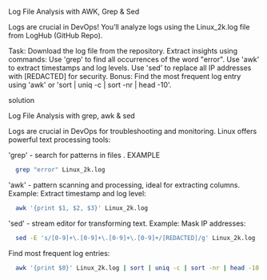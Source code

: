 Log File Analysis with AWK, Grep & Sed

Logs are crucial in DevOps! You’ll analyze logs using the Linux_2k.log file from LogHub (GitHub Repo).

Task:
Download the log file from the repository.
Extract insights using commands:
Use 'grep' to find all occurrences of the word "error".
Use 'awk' to extract timestamps and log levels.
Use 'sed' to replace all IP addresses with [REDACTED] for security.
Bonus: Find the most frequent log entry using 'awk' or 'sort | uniq -c | sort -nr | head -10'.

solution 


Log File Analysis with grep, awk & sed

Logs are crucial in DevOps for troubleshooting and monitoring. Linux offers powerful text processing tools:

'grep' - search for patterns in files . EXAMPLE

```bash
  grep "error" Linux_2k.log
```
'awk' - pattern scanning and processing, ideal for extracting columns. Example: Extract timestamp and log level:

```bash
  awk '{print $1, $2, $3}' Linux_2k.log
```

'sed' - stream editor for transforming text. Example: Mask IP addresses:

```bash
  sed -E 's/[0-9]+\.[0-9]+\.[0-9]+\.[0-9]+/[REDACTED]/g' Linux_2k.log
```

Find most frequent log entries:

```bash
  awk '{print $0}' Linux_2k.log | sort | uniq -c | sort -nr | head -10
```
